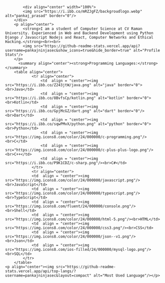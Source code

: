 
            <div align="center" width="100%">
            <img src="https://i.ibb.co/mRZJgFZ/backgroudlogo.webp" alt="pankaj_prasad" border="0"/>
        </div>
        <p align="center">
            <strong>I am a student of Computer Science at CV Raman University. Experienced in Web and Backend Development using Python Django / Javascript Nodejs and React, Computer Networks and Ethical Hacking.</strong><br><br>
            <img src="https://github-readme-stats.vercel.app/api?username=pankajninjasec&show_icons=true&hide_border=true" alt="Profile Stats"/>
        </p>
          <summary align="center"><strong>Programming Languages:</strong></summary>
        <table align="center">
                <tr align="center">
                    <td  align = "center"><img src="https://i.ibb.co/Z243jtW/java.png" alt="java" border="0"><br>Java</td>
                    <td  align = "center"><img src="https://i.ibb.co/8BvfsCp/kotlin.png" alt="kotlin" border="0"><br>Kotlin</td>
                    <td  align = "center"><img src="https://i.ibb.co/GpjMcGZ/dart.png" alt="dart" border="0"/><br>Dart</td>
                    <td  align = "center"><img src="https://i.ibb.co/sqwPMvX/python.png" alt="python" border="0"><br>Python</td>
                    <td  align = "center"><img src="https://img.icons8.com/color/24/000000/c-programming.png"/><br>C</td>
                    <td  align = "center"><img src="https://img.icons8.com/color/24/000000/c-plus-plus-logo.png"/><br>C++</td>
                    <td  align = "center"><img src="https://i.ibb.co/P9K1CDZ/c-sharp.png"/><br>C#</td>
                </tr>
                <tr align="center">
                <td  align = "center"><img src="https://img.icons8.com/color/24/000000/javascript.png"/><br>JavaScript</td>
                <td  align = "center"><img src="https://img.icons8.com/color/24/000000/typescript.png"/><br>TypeScript</td>
                <td  align = "center"><img src="https://img.icons8.com/fluent/24/000000/console.png"/><br>Shell</td>
                <td  align = "center"><img src="https://img.icons8.com/color/24/000000/html-5.png"/><br>HTML</td>
                <td  align = "center"><img src="https://img.icons8.com/color/24/000000/css3.png"/><br>CSS</td>
                <td  align = "center"><img src="https://img.icons8.com/color/24/000000/json--v1.png"/><br>Json</td>
                <td  align = "center"><img src="https://img.icons8.com/ios-filled/24/000000/mysql-logo.png"/><br>SQL</td>
            </tr>
        </table>
    <p align="center"><img src="https://github-readme-stats.vercel.app/api/top-langs/?username=pankajninjasec&layout=compact" alt="Most Used Language"/></p>
